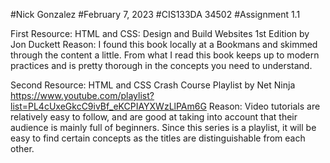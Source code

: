 #Nick Gonzalez
#February 7, 2023
#CIS133DA 34502
#Assignment 1.1

First Resource: HTML and CSS: Design and Build Websites 1st Edition by Jon Duckett
Reason: I found this book locally at a Bookmans and skimmed through the content a little. 
        From what I read this book keeps up to modern practices and is pretty thorough in the concepts you need to understand.
        
Second Resource: HTML and CSS Crash Course Playlist by Net Ninja 
                 https://www.youtube.com/playlist?list=PL4cUxeGkcC9ivBf_eKCPIAYXWzLlPAm6G
Reason: Video tutorials are relatively easy to follow, and are good at taking into account that their audience is mainly full of beginners. 
        Since this series is a playlist, it will be easy to find certain concepts as the titles are distinguishable from each other.

